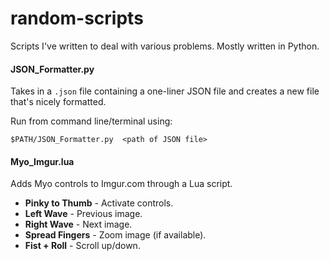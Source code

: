 random-scripts
==============

Scripts I've written to deal with various problems. Mostly written in Python.

#### JSON_Formatter.py

Takes in a `.json` file containing a one-liner JSON file and creates a new file that's nicely formatted.

Run from command line/terminal using:

`$PATH/JSON_Formatter.py  <path of JSON file>`

#### Myo_Imgur.lua

Adds Myo controls to Imgur.com through a Lua script.

* **Pinky to Thumb** - Activate controls.
* **Left Wave** - Previous image.
* **Right Wave** - Next image.
* **Spread Fingers** - Zoom image (if available).
* **Fist + Roll** - Scroll up/down.